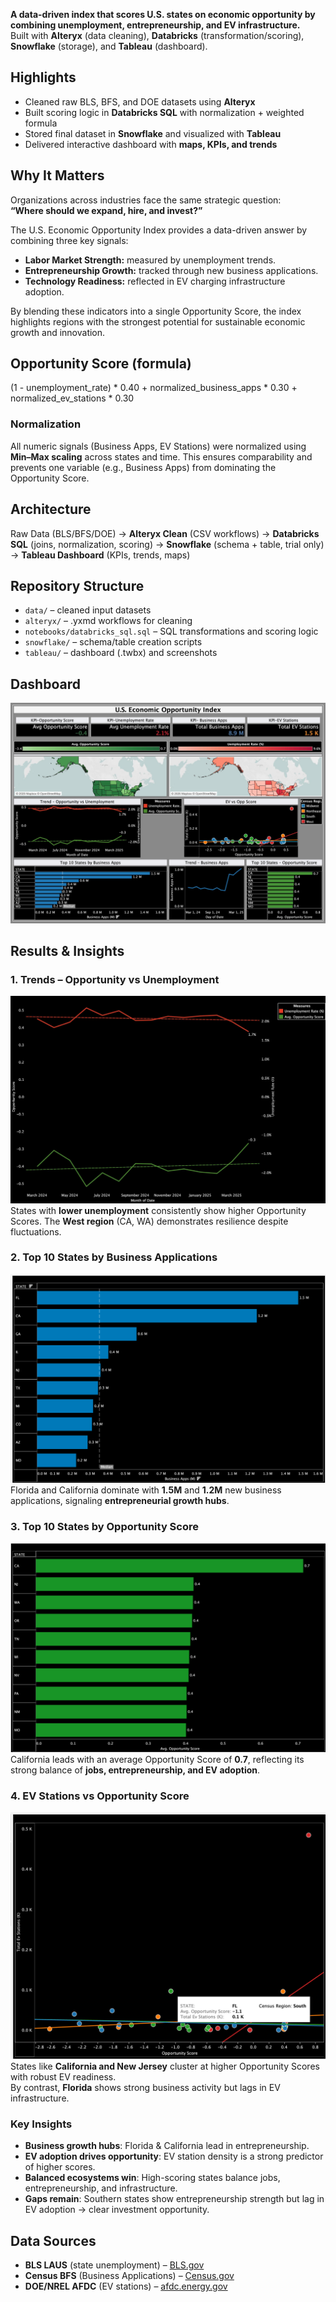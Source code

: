
**A data-driven index that scores U.S. states on economic opportunity by combining unemployment, entrepreneurship, and EV infrastructure.**  
Built with **Alteryx** (data cleaning), **Databricks** (transformation/scoring), **Snowflake** (storage), and **Tableau** (dashboard).  

## Highlights
-  Cleaned raw BLS, BFS, and DOE datasets using **Alteryx**  
-  Built scoring logic in **Databricks SQL** with normalization + weighted formula  
-  Stored final dataset in **Snowflake** and visualized with **Tableau**  
-  Delivered interactive dashboard with **maps, KPIs, and trends**  

## Why It Matters
Organizations across industries face the same strategic question:  
**“Where should we expand, hire, and invest?”**

The U.S. Economic Opportunity Index provides a data-driven answer by combining three key signals:
- **Labor Market Strength:** measured by unemployment trends.  
- **Entrepreneurship Growth:** tracked through new business applications.  
- **Technology Readiness:** reflected in EV charging infrastructure adoption.  

By blending these indicators into a single Opportunity Score, the index highlights regions with the strongest potential for sustainable economic growth and innovation.



## Opportunity Score (formula)
(1 - unemployment_rate) * 0.40 + normalized_business_apps * 0.30 + normalized_ev_stations * 0.30
### Normalization
All numeric signals (Business Apps, EV Stations) were normalized using **Min–Max scaling** across states and time.  This ensures comparability and prevents one variable (e.g., Business Apps) from dominating the Opportunity Score.
## Architecture
Raw Data (BLS/BFS/DOE)  → **Alteryx Clean** (CSV workflows) → **Databricks SQL** (joins, normalization, scoring)  → **Snowflake** (schema + table, trial only)  → **Tableau Dashboard** (KPIs, trends, maps)  

## Repository Structure
- `data/` – cleaned input datasets  
- `alteryx/` – .yxmd workflows for cleaning  
- `notebooks/databricks_sql.sql` – SQL transformations and scoring logic  
- `snowflake/` – schema/table creation scripts  
- `tableau/` – dashboard (.twbx) and screenshots  

## Dashboard
![Dashboard Overview](tableau/screenshots/dashboard_overview.jpg)

## Results & Insights
### 1. Trends – Opportunity vs Unemployment
![Trend – Opportunity vs Unemployment](tableau/screenshots/trend_opp_vs_unemp.png)
States with **lower unemployment** consistently show higher Opportunity Scores. The **West region** (CA, WA) demonstrates resilience despite fluctuations.
### 2. Top 10 States by Business Applications
![Top 10 States – Business Apps](tableau/Screenshots/Top10_States_BusinessApps.png)
Florida and California dominate with **1.5M** and **1.2M** new business applications, signaling **entrepreneurial growth hubs**.
### 3. Top 10 States by Opportunity Score
![Top 10 States – Opportunity Score](tableau/screenshots/top10_opp_score.png) 
California leads with an average Opportunity Score of **0.7**, reflecting its strong balance of **jobs, entrepreneurship, and EV adoption**.
### 4. EV Stations vs Opportunity Score
![EV vs Opportunity Score](tableau/screenshots/ev_vs_opp.png) 
States like **California and New Jersey** cluster at higher Opportunity Scores with robust EV readiness.  
By contrast, **Florida** shows strong business activity but lags in EV infrastructure.

### Key Insights
-  **Business growth hubs**: Florida & California lead in entrepreneurship.  
-  **EV adoption drives opportunity**: EV station density is a strong predictor of higher scores.  
-  **Balanced ecosystems win**: High-scoring states balance jobs, entrepreneurship, and infrastructure.  
-  **Gaps remain**: Southern states show entrepreneurship strength but lag in EV adoption → clear investment opportunity.  

## Data Sources
- **BLS LAUS** (state unemployment) – [BLS.gov](https://www.bls.gov/lau/)  
- **Census BFS** (Business Applications) – [Census.gov](https://www.census.gov/econ/bfs/)  
- **DOE/NREL AFDC** (EV stations) – [afdc.energy.gov](https://afdc.energy.gov/data_download) 

